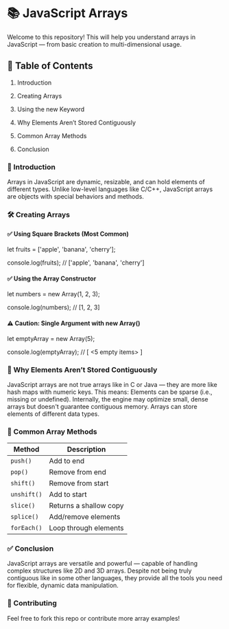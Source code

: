 # 📚 JavaScript Arrays

Welcome to this repository! This will help you understand arrays in JavaScript — from basic creation to multi-dimensional usage.

## 📌 Table of Contents

1. Introduction

2. Creating Arrays

3. Using the new Keyword

4. Why Elements Aren’t Stored Contiguously

5. Common Array Methods

6. Conclusion

### 📖 Introduction

Arrays in JavaScript are dynamic, resizable, and can hold elements of different types.
Unlike low-level languages like C/C++, JavaScript arrays are objects with special behaviors and methods.


### 🛠️ Creating Arrays

#### ✅ Using Square Brackets (Most Common)

let fruits = ['apple', 'banana', 'cherry'];

console.log(fruits);           // ['apple', 'banana', 'cherry']


#### ✅ Using the Array Constructor

let numbers = new Array(1, 2, 3);

console.log(numbers);         // [1, 2, 3]


#### ⚠️ Caution: Single Argument with new Array()

let emptyArray = new Array(5); 

console.log(emptyArray);       // [ <5 empty items> ]


### 🧠 Why Elements Aren’t Stored Contiguously

JavaScript arrays are not true arrays like in C or Java — they are more like hash maps with numeric keys. This means:
Elements can be sparse (i.e., missing or undefined).
Internally, the engine may optimize small, dense arrays but doesn't guarantee contiguous memory.
Arrays can store elements of different data types.


### 🔧 Common Array Methods

| Method      | Description                  |
| ----------- | ---------------------------- |
| `push()`    | Add to end                   |
| `pop()`     | Remove from end              |
| `shift()`   | Remove from start            |
| `unshift()` | Add to start                 |
| `slice()`   | Returns a shallow copy       |
| `splice()`  | Add/remove elements          |
| `forEach()` | Loop through elements        |



### ✅ Conclusion

JavaScript arrays are versatile and powerful — capable of handling complex structures like 2D and 3D arrays. 
Despite not being truly contiguous like in some other languages, they provide all the tools you need for flexible, dynamic data manipulation.


### 🙌 Contributing

Feel free to fork this repo or contribute more array examples!
